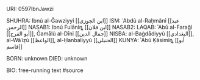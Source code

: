 URI: 0597IbnJawzi

SHUHRA: Ibnủ al-Ǧawziyyỉ [[ابن الجوزي]]
ISM: ʿAbdủ al-Raḥmãnỉ [[عبد الرحمن]]
NASAB1: Ibnủ Fulānỉȵ [[ابن فلان]]
NASAB2: 
LAQAB: ʾAbū al-Faraǧỉ [[أبو الفرج]], Ǧamālủ al-Dīnỉ [[جمال الدين]]
NISBA: al-Baġdādiyyủ [[البغدادي]], al-Wāʿiẓủ [[الواعظ]], al-Ḥanbaliyyủ [[الحنبلي]]
KUNYA: ʾAbū Ḳāsimỉȵ [[أبو قاسم]]

BORN: unknown
DIED: unknown

BIO: free-running text #source
